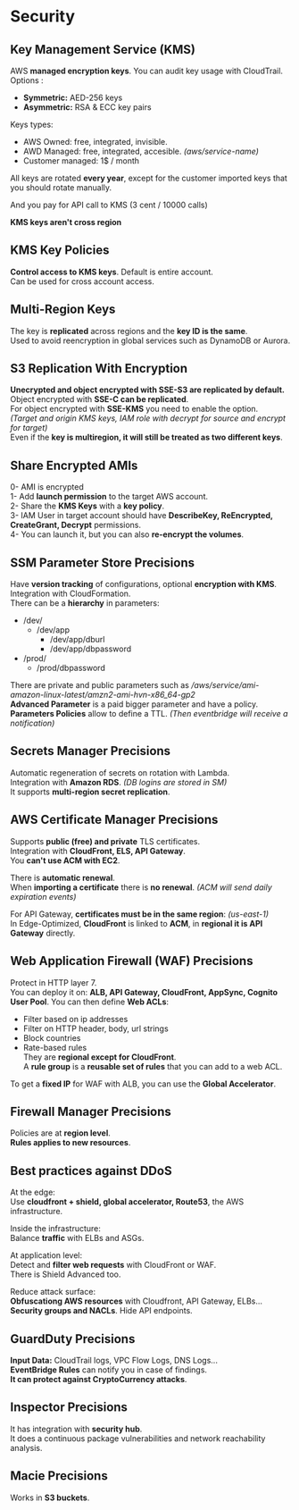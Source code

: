 # Security

## Key Management Service (KMS)

AWS **managed encryption keys**. You can audit key usage with CloudTrail.  
Options :

- **Symmetric:** AED-256 keys
- **Asymmetric:** RSA & ECC key pairs

Keys types:

- AWS Owned: free, integrated, invisible.
- AWD Managed: free, integrated, accesible. *(aws/service-name)*
- Customer managed: 1$ / month

All keys are rotated **every year**, except for the customer imported keys that you should rotate manually.

And you pay for API call to KMS (3 cent / 10000 calls)

**KMS keys aren't cross region**

## KMS Key Policies

**Control access to KMS keys**. Default is entire account.  
Can be used for cross account access.

## Multi-Region Keys

The key is **replicated** across regions and the **key ID is the same**.  
Used to avoid reencryption in global services such as DynamoDB or Aurora.

## S3 Replication With Encryption
**Unecrypted and object encrypted with SSE-S3 are replicated by default.**  
Object encrypted with **SSE-C can be replicated**.  
For object encrypted with **SSE-KMS** you need to enable the option.  
*(Target and origin KMS keys, IAM role with decrypt for source and encrypt for target)*  
Even if the **key is multiregion, it will still be treated as two different keys**.

## Share Encrypted AMIs

0- AMI is encrypted  
1- Add **launch permission** to the target AWS account.  
2- Share the **KMS Keys** with a **key policy**.   
3- IAM User in target account should have **DescribeKey, ReEncrypted, CreateGrant, Decrypt** permissions.  
4- You can launch it, but you can also **re-encrypt the volumes**.  

## SSM Parameter Store Precisions

Have **version tracking** of configurations, optional **encryption with KMS**.  
Integration with CloudFormation.  
There can be a **hierarchy** in parameters:
- /dev/
  - /dev/app
    - /dev/app/dburl
    - /dev/app/dbpassword
- /prod/
  - /prod/dbpassword  

There are private and public parameters such as */aws/service/ami-amazon-linux-latest/amzn2-ami-hvn-x86_64-gp2*  
**Advanced Parameter** is a paid bigger parameter and have a policy.  
**Parameters Policies** allow to define a TTL. *(Then eventbridge will receive a notification)*

## Secrets Manager Precisions

Automatic regeneration of secrets on rotation with Lambda.  
Integration with **Amazon RDS**. *(DB logins are stored in SM)*  
It supports **multi-region secret replication**.  

## AWS Certificate Manager Precisions

Supports **public (free) and private** TLS certificates.  
Integration with **CloudFront, ELS, API Gateway**.  
You **can't use ACM with EC2**.

There is **automatic renewal**.  
When **importing a certificate** there is **no renewal**. *(ACM will send daily expiration events)*  

For API Gateway, **certificates must be in the same region**: *(us-east-1)*  
In Edge-Optimized, **CloudFront** is linked to **ACM**, in **regional it is API Gateway** directly.


## Web Application Firewall (WAF) Precisions

Protect in HTTP layer 7.  
You can deploy it on: **ALB, API Gateway, CloudFront, AppSync, Cognito User Pool**.
You can then define **Web ACLs**:
- Filter based on ip addresses
- Filter on HTTP header, body, url strings
- Block countries
- Rate-based rules  
They are **regional except for CloudFront**.  
A **rule group** is a **reusable set of rules** that you can add to a web ACL.  

To get a **fixed IP** for WAF with ALB, you can use the **Global Accelerator**.

## Firewall Manager Precisions

Policies are at **region level**.  
**Rules applies to new resources**.

## Best practices against DDoS

At the edge:  
Use **cloudfront + shield, global accelerator, Route53**, the AWS infrastructure.

Inside the infrastructure:  
Balance **traffic** with ELBs and ASGs.  

At application level:  
Detect and **filter web requests** with CloudFront or WAF.  
There is Shield Advanced too.

Reduce attack surface:  
**Obfuscationg AWS resources** with Cloudfront, API Gateway, ELBs...  
**Security groups and NACLs**. Hide API endpoints.

## GuardDuty Precisions

**Input Data:** CloudTrail logs, VPC Flow Logs, DNS Logs...  
**EventBridge Rules** can notify you in case of findings.  
**It can protect against CryptoCurrency attacks**.

## Inspector Precisions

It has integration with **security hub**.  
It does a continuous package vulnerabilities and network reachability analysis.  

## Macie Precisions

Works in **S3 buckets**.


